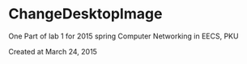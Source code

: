 # ChangeDesktopImage

One Part of lab 1 for 2015 spring Computer Networking in EECS, PKU

Created at March 24, 2015
